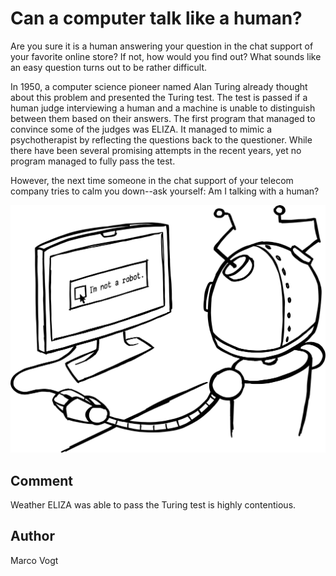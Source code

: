 <!-- BEGIN TITLE -->
# Can a computer talk like a human?
<!-- END TITLE -->

<!-- BEGIN BODY -->
Are you sure it is a human answering your question in the chat support of your favorite online store? If not, how would you find out? What sounds like an easy question turns out to be rather difficult. 

In 1950, a computer science pioneer named Alan Turing already thought about this problem and presented the Turing test. The test is passed if a human judge interviewing a human and a machine is unable to distinguish between them based on their answers. The first program that managed to convince some of the judges was ELIZA. It managed to mimic a psychotherapist by reflecting the questions back to the questioner. While there have been several promising attempts in the recent years, yet no program managed to fully pass the test.

However, the next time someone in the chat support of your telecom company tries to calm you down--ask yourself: Am I talking with a human?
<!-- END BODY -->


![Image title](../images/image-038-turing-test.svg)


## Comment
Weather ELIZA was able to pass the Turing test is highly contentious. 



## Author
<!-- BEGIN AUTHOR -->
Marco Vogt
<!-- END AUTHOR -->
